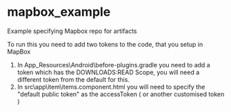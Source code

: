 # mapbox_example
Example specifying Mapbox repo for artifacts


To run this you need to add two tokens to the code, that you setup in MapBox

1. In App_Resources\Android\before-plugins.gradle  you need to add a token which has the DOWNLOADS:READ Scope, you will need a different token from the default for this.
1. In src\app\item\items.component.html you will need to specify the "default public token" as the accessToken ( or another customised token )
